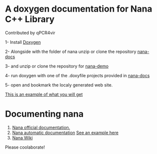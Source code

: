 # A doxygen documentation for Nana C++ Library
Contributed by qPCR4vir

 1- Install [Doxygen](http://www.stack.nl/~dimitri/doxygen/download.html)
 
 2- Alongside with the folder of nana unzip or clone the repository [nana-docs](https://github.com/cnjinhao/nana-docs)
 
 3- and unzip or clone the repository for [nana-demo](https://github.com/qPCR4vir/nana-demo) 
 
 4- run doxygen with one of the .doxyfile projects provided in [nana-docs](https://github.com/cnjinhao/nana-docs)
 
 5- open and bookmark the localy generated web site.
 
[This is an example of what you will get](http://qpcr4vir.github.io/nana-docs/nana-doxy/index.html)

# Documenting nana

1. [Nana official documentation.](http://nanapro.org/en-us/help/index.htm)
2. [Nana automatic documentation]() [See an example here](http://qpcr4vir.github.io/nana-docs/nana-doxy/index.html)
3. [Nana Wiki](https://github.com/qPCR4vir/nana-docs/wiki)

Please coolaborate!
